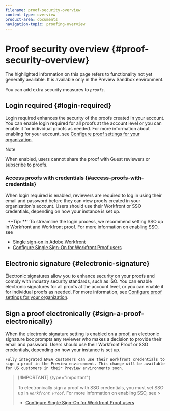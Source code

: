 ```yaml
---
filename: proof-security-overview
content-type: overview
product-area: documents
navigation-topic: proofing-overview
---
```




# Proof security overview {#proof-security-overview}

The highlighted information on this page refers to functionality not yet generally available. It is available only in the Preview Sandbox environment.


You can add extra security measures to *`proofs`*. 


## Login required {#login-required}

Login required enhances the security of the proofs created in your account. You can enable login required for all proofs at the account level or you can enable it for individual proofs as needed. For more information about enabling for your account, see [Configure proof settings for your organization](configure-proofing-organization.md).


>[!NOTE]
>
>When enabled, users cannot share the proof with Guest reviewers or subscribe to proofs.




### Access proofs with credentials {#access-proofs-with-credentials}

When login required is enabled, reviewers are required to log in using their email and password before they can view proofs created in your organization's account. Users should use their Workfront or SSO credentials, depending on how your instance is set up.

` `**Tip: **``To streamline the login process, we recommend setting SSO up in Workfront and Workfront proof. For more information on enabling SSO, see 


* [Single sign-on in Adobe Workfront](_single-sign-on.md)
* [Configure Single Sign-On for Workfront Proof users](configure-sso-for-wp-users.md)




## Electronic signature {#electronic-signature}

Electronic signatures allow you to enhance security on your proofs and comply with industry security standards, such as ISO. You can enable electronic signatures for all proofs at the account level, or you can enable it for individual proofs as needed. For more information, see [Configure proof settings for your organization](configure-proofing-organization.md).


## Sign a proof electronically {#sign-a-proof-electronically}

When the electronic signature setting is enabled on a proof, an electronic signature box prompts any reviewer who makes a decision to provide their email and password. Users should use their Workfront Proof or SSO credentials, depending on how your instance is set up.


`Fully integrated EMEA customers can use their Workfront credentials to sign a proof in the Preview environment. This change will be available for US customers in their Preview environments soon.` 


>[!IMPORTANT] {type="important"}
>
>To electronically sign a proof with SSO credentials, you must set SSO up in *`Workfront Proof`*. For more information on enabling SSO, see >
>
>
>* [Configure Single Sign-On for Workfront Proof users](configure-sso-for-wp-users.md)
>
>



